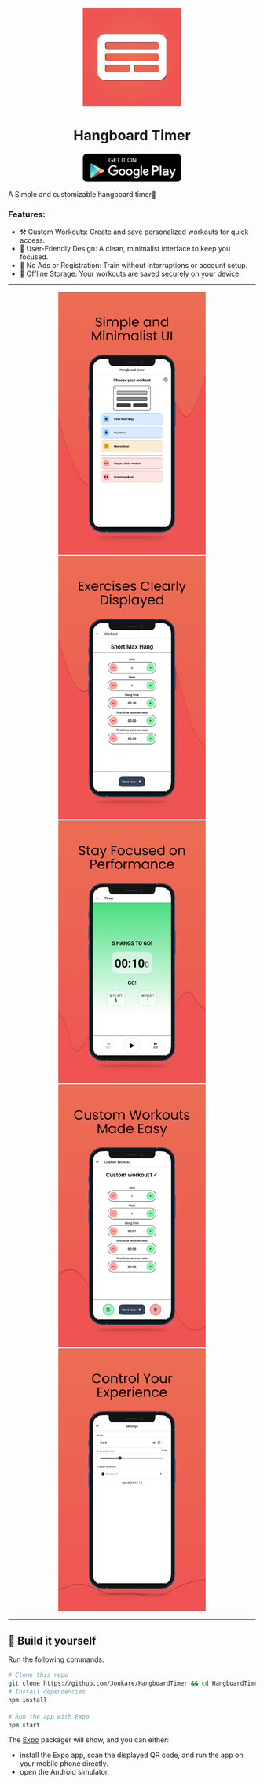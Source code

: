 <p align="center">
    <img alt="oss image" src="./assets/icon.png" width="200px">
    <h1 align="center">Hangboard Timer</h1>
</p>

<p align="center">
  <a href="https://play.google.com/store/apps/details?id=com.jookare.HangboardTimer">
    <img alt="google-play" src="https://github.com/shootismoke/webapp/blob/master/assets/images/play-store.png?raw=true" width="200" />
  </a>
</p>

A Simple and customizable hangboard timer🧗


### Features:

- ⚒️ Custom Workouts: Create and save personalized workouts for quick access.
- 📱 User-Friendly Design: A clean, minimalist interface to keep you focused.
- 🚫 No Ads or Registration: Train without interruptions or account setup.
- 💾 Offline Storage: Your workouts are saved securely on your device.

---


<p align="center">
  <img src="./assets/screenshots/MainScreen.png" alt="MainScreen" width="300">
  <img src="./assets/screenshots/WorkoutScreen.png" alt="WorkoutScreen" width="300">
  <img src="./assets/screenshots/TimerScreen.png" alt="TimerScreen" width="300">
  <img src="./assets/screenshots/CustomWorkoutScreen.png" alt="CustomWorkoutScreen" width="300">
  <img src="./assets/screenshots/SettingsScreen.png" alt="SettingsScreen" width="300">
</p>

---


## :hammer: Build it yourself

Run the following commands:

```bash
# Clone this repo
git clone https://github.com/Jookare/HangboardTimer && cd HangboardTimer
# Install dependencies
npm install

# Run the app with Expo
npm start
```

The [Expo](https://expo.io) packager will show, and you can either:

-   install the Expo app, scan the displayed QR code, and run the app on your mobile phone directly.
-   open the Android simulator.

